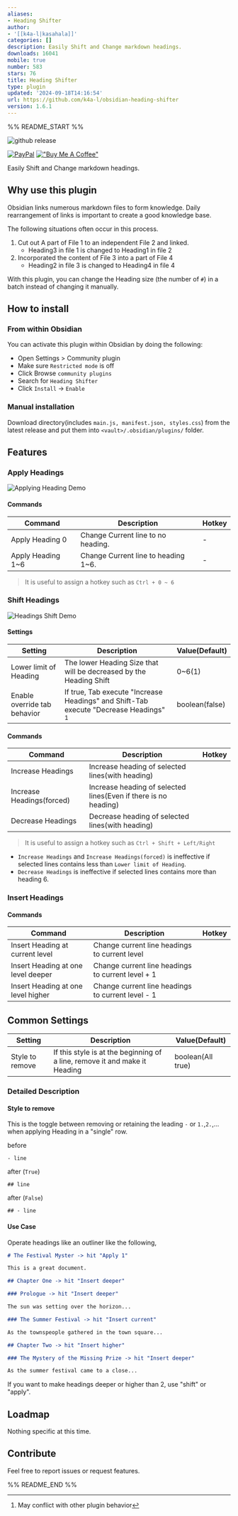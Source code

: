 ```yaml
---
aliases:
- Heading Shifter
author:
- '[[k4a-l|kasahala]]'
categories: []
description: Easily Shift and Change markdown headings.
downloads: 16041
mobile: true
number: 583
stars: 76
title: Heading Shifter
type: plugin
updated: '2024-09-18T14:16:54'
url: https://github.com/k4a-l/obsidian-heading-shifter
version: 1.6.1
---
```


%% README_START %%


![github release](https://img.shields.io/github/v/release/k4a-dev/obsidian-heading-shifter?style=for-the-badge)

[![PayPal](https://github.com/user-attachments/assets/022d3ada-7995-4a27-b680-5ab6cfc117e1)](https://paypal.me/k4al)
[!["Buy Me A Coffee"](https://www.buymeacoffee.com/assets/img/custom_images/orange_img.png)](https://www.buymeacoffee.com/kasahala)

Easily Shift and Change markdown headings.

## Why use this plugin

Obsidian links numerous markdown files to form knowledge. Daily rearrangement of links is important to create a good knowledge base.

The following situations often occur in this process.

1. Cut out A part of File 1 to an independent File 2 and linked.
    - Heading3 in file 1 is changed to Heading1 in file 2
2. Incorporated the content of File 3 into a part of File 4
    - Heading2 in file 3 is changed to Heading4 in file 4

With this plugin, you can change the Heading size (the number of `#`) in a batch instead of changing it manually.

## How to install

### From within Obsidian

You can activate this plugin within Obsidian by doing the following:

-   Open Settings > Community plugin
-   Make sure `Restricted mode` is off
-   Click Browse `community plugins`
-   Search for `Heading Shifter`
-   Click `Install` -> `Enable`

### Manual installation

Download directory(includes `main.js, manifest.json, styles.css`) from the latest release and put them into `<vault>/.obsidian/plugins/` folder.

## Features

### Apply Headings

![Applying Heading Demo](https://raw.githubusercontent.com/k4a-dev/obsidian-heading-shifter/main/doc/attachment/applyingHeading.gif)

#### Commands

| Command           | Description                         | Hotkey |
| ----------------- | ----------------------------------- | ------ |
| Apply Heading 0   | Change Current line to no heading.  | -      |
| Apply Heading 1~6 | Change Current line to heading 1~6. | -      |

> It is useful to assign a hotkey such as `Ctrl + 0 ~ 6`

### Shift Headings

![Headings Shift Demo](https://raw.githubusercontent.com/k4a-dev/obsidian-heading-shifter/main/doc/attachment/shiftHeadings.gif)

#### Settings

| Setting                      | Description                                                                             | Value(Default) |
| ---------------------------- | --------------------------------------------------------------------------------------- | -------------- |
| Lower limit of Heading       | The lower Heading Size that will be decreased by the Heading Shift                      | 0~6(1)         |
| Enable override tab behavior | If true, Tab execute "Increase Headings" and Shift-Tab execute "Decrease Headings" [^2] | boolean(false) |

[^2]: May conflict with other plugin behavior

#### Commands

| Command                   | Description                                                     | Hotkey |
| ------------------------- | --------------------------------------------------------------- | ------ |
| Increase Headings         | Increase heading of selected lines(with heading)                |        |
| Increase Headings(forced) | Increase heading of selected lines(Even if there is no heading) |        |
| Decrease Headings         | Decrease heading of selected lines(with heading)                |        |

> It is useful to assign a hotkey such as `Ctrl + Shift + Left/Right`

-   `Increase Headings` and `Increase Headings(forced)` is ineffective if selected lines contains less than `Lower limit of Heading`.
-   `Decrease Headings` is ineffective if selected lines contains more than heading 6.

### Insert Headings

#### Commands

| Command                            | Description                                       | Hotkey |
| ---------------------------------- | ------------------------------------------------- | ------ |
| Insert Heading at current level    | Change current line headings to current level     |        |
| Insert Heading at one level deeper | Change current line headings to current level + 1 |        |
| Insert Heading at one level higher | Change current line headings to current level - 1 |        |

## Common Settings

| Setting         | Description                                                               | Value(Default)    |
| --------------- | ------------------------------------------------------------------------- | ----------------- |
| Style to remove | If this style is at the beginning of a line, remove it and make it Heading | boolean(All true) |

### Detailed Description
#### Style to remove

This is the toggle between removing or retaining the leading `-` or `1.`,`2.`,... when applying Heading in a "single" row.

before
```
- line
```

after (`True`)
```
## line
```

after (`False`)
```
## - line
```


#### Use Case

Operate headings like an outliner like the following,

```markdown
# The Festival Myster -> hit "Apply 1"

This is a great document.

## Chapter One -> hit "Insert deeper"

### Prologue -> hit "Insert deeper"

The sun was setting over the horizon...

### The Summer Festival -> hit "Insert current"

As the townspeople gathered in the town square...

## Chapter Two -> hit "Insert higher"

### The Mystery of the Missing Prize -> hit "Insert deeper"

As the summer festival came to a close...
```

If you want to make headings deeper or higher than 2, use "shift" or "apply".

## Loadmap

Nothing specific at this time.

## Contribute

Feel free to report issues or request features.


%% README_END %%